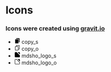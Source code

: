 # Icons
### Icons were created using [gravit.io](https://gravit.io/)

- ![copy](copy_s.png) copy_s 
- ![copy](copy_o.png) copy_o 
- ![copy](mdsho_logo_s.png) mdsho_logo_s 
- ![copy](mdsho_logo_o.png) mdsho_logo_o 


